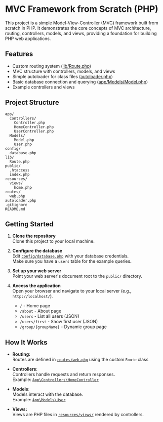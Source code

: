 # MVC Framework from Scratch (PHP)

This project is a simple Model-View-Controller (MVC) framework built from scratch in PHP. It demonstrates the core concepts of MVC architecture, routing, controllers, models, and views, providing a foundation for building PHP web applications.

## Features

- Custom routing system ([lib/Route.php](lib/Route.php))
- MVC structure with controllers, models, and views
- Simple autoloader for class files ([autoloader.php](autoloader.php))
- Basic database connection and querying ([app/Models/Model.php](app/Models/Model.php))
- Example controllers and views

## Project Structure

```
app/
  Controllers/
    Controller.php
    HomeController.php
    UserController.php
  Models/
    Model.php
    User.php
config/
  database.php
lib/
  Route.php
public/
  .htaccess
  index.php
resources/
  views/
    home.php
routes/
  web.php
autoloader.php
.gitignore
README.md
```

## Getting Started

1. **Clone the repository**  
   Clone this project to your local machine.

2. **Configure the database**  
   Edit [`config/database.php`](config/database.php) with your database credentials.  
   Make sure you have a `users` table for the example queries.

3. **Set up your web server**  
   Point your web server's document root to the `public/` directory.

4. **Access the application**  
   Open your browser and navigate to your local server (e.g., `http://localhost/`).  
   - `/` - Home page  
   - `/about` - About page  
   - `/users` - List all users (JSON)  
   - `/users/first` - Show first user (JSON)  
   - `/group/{groupName}` - Dynamic group page

## How It Works

- **Routing:**  
  Routes are defined in [`routes/web.php`](routes/web.php) using the custom `Route` class.

- **Controllers:**  
  Controllers handle requests and return responses.  
  Example: [`App\Controllers\HomeController`](app/Controllers/HomeController.php)

- **Models:**  
  Models interact with the database.  
  Example: [`App\Models\User`](app/Models/User.php)

- **Views:**  
  Views are PHP files in [`resources/views/`](resources/views/) rendered by controllers.
